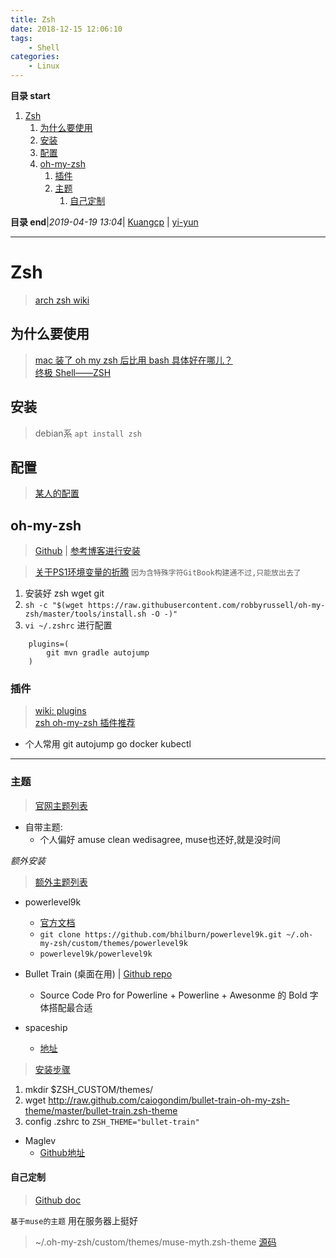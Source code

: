 ```yaml
---
title: Zsh
date: 2018-12-15 12:06:10
tags: 
    - Shell
categories: 
    - Linux
---
```


**目录 start**
 
1. [Zsh](#zsh)
    1. [为什么要使用](#为什么要使用)
    1. [安装](#安装)
    1. [配置](#配置)
    1. [oh-my-zsh](#oh-my-zsh)
        1. [插件](#插件)
        1. [主题](#主题)
            1. [自己定制](#自己定制)

**目录 end**|_2019-04-19 13:04_| [Kuangcp](https://github.com/Kuangcp/Note) | [yi-yun](https://github.com/yi-yun/Memo)
****************************************
# Zsh
> [arch zsh wiki](https://wiki.archlinux.org/index.php/Zsh)

## 为什么要使用
> [mac 装了 oh my zsh 后比用 bash 具体好在哪儿？](https://www.zhihu.com/question/29977255)  
> [终极 Shell——ZSH](https://zhuanlan.zhihu.com/mactalk/19556676)

## 安装
> debian系 `apt install zsh`  

## 配置
> [某人的配置](https://github.com/lilydjwg/dotzsh)

## oh-my-zsh
> [Github](https://github.com/robbyrussell/oh-my-zsh) | [参考博客进行安装](https://segmentfault.com/a/1190000004695131)

> [关于PS1环境变量的折腾](https://gitee.com/kcp1104/codes/gca14wtqvm67l9j5r0deb56#Zsh.md) `因为含特殊字符GitBook构建通不过,只能放出去了`

1. 安装好 zsh wget git
2. `sh -c "$(wget https://raw.githubusercontent.com/robbyrussell/oh-my-zsh/master/tools/install.sh -O -)"`
3. `vi ~/.zshrc` 进行配置

```
    plugins=(
        git mvn gradle autojump
    )
```

### 插件
> [wiki: plugins](https://github.com/robbyrussell/oh-my-zsh/wiki/Plugins)  
> [zsh oh-my-zsh 插件推荐 ](https://hufangyun.com/2017/zsh-plugin/)

- 个人常用 git autojump go docker kubectl 

**********************

### 主题
> [官网主题列表](https://github.com/robbyrussell/oh-my-zsh/wiki/Themes) 
- 自带主题:
    - 个人偏好 amuse clean wedisagree, muse也还好,就是没时间

_额外安装_
> [额外主题列表](https://github.com/robbyrussell/oh-my-zsh/wiki/External-themes)

- powerlevel9k
    - [官方文档](https://github.com/bhilburn/powerlevel9k/wiki/Install-Instructions#option-2-install-for-oh-my-zsh)
    - `git clone https://github.com/bhilburn/powerlevel9k.git ~/.oh-my-zsh/custom/themes/powerlevel9k`
    - `powerlevel9k/powerlevel9k`

- Bullet Train (桌面在用) | [Github repo](https://github.com/caiogondim/bullet-train.zsh)
    - Source Code Pro for Powerline + Powerline + Awesonme 的 Bold 字体搭配最合适

- spaceship
    - [地址](https://www.ctolib.com/denysdovhan-spaceship-zsh-theme.html)

> [安装步骤](https://github.com/caiogondim/bullet-train.zsh#for-oh-my-zsh-users)
1. mkdir $ZSH_CUSTOM/themes/
2. wget http://raw.github.com/caiogondim/bullet-train-oh-my-zsh-theme/master/bullet-train.zsh-theme
3. config .zshrc to `ZSH_THEME="bullet-train" `

- Maglev
    - [Github地址](https://github.com/caiogondim/maglev)

#### 自己定制
> [Github doc](https://github.com/robbyrussell/oh-my-zsh/wiki/Customization)

`基于muse的主题` 用在服务器上挺好
> ~/.oh-my-zsh/custom/themes/muse-myth.zsh-theme [源码](https://github.com/Kuangcp/Script/blob/master/zsh/themes/muse-mythos.zsh-theme) 

